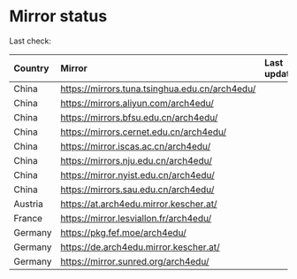 <script src="./time.js"></script>
# Mirror status
Last check: <script type="text/javascript">localize(1713331072.9891644);</script>

|Country|Mirror|Last update|
|:------|:-----|:----------|
|China|https://mirrors.tuna.tsinghua.edu.cn/arch4edu/|<script type="text/javascript">localize(1713292038);</script>|
|China|https://mirrors.aliyun.com/arch4edu/|<script type="text/javascript">localize(1713292038);</script>|
|China|https://mirrors.bfsu.edu.cn/arch4edu/|<script type="text/javascript">localize(1713292038);</script>|
|China|https://mirrors.cernet.edu.cn/arch4edu/|<script type="text/javascript">localize(1713292038);</script>|
|China|https://mirror.iscas.ac.cn/arch4edu/|<script type="text/javascript">localize(1713292038);</script>|
|China|https://mirrors.nju.edu.cn/arch4edu/|<script type="text/javascript">localize(1713292038);</script>|
|China|https://mirror.nyist.edu.cn/arch4edu/|<script type="text/javascript">localize(1713292038);</script>|
|China|https://mirrors.sau.edu.cn/arch4edu/|<script type="text/javascript">localize(1713292038);</script>|
|Austria|https://at.arch4edu.mirror.kescher.at/|<script type="text/javascript">localize(1713292038);</script>|
|France|https://mirror.lesviallon.fr/arch4edu/|<script type="text/javascript">localize(1713292038);</script>|
|Germany|https://pkg.fef.moe/arch4edu/|<script type="text/javascript">localize(1713292038);</script>|
|Germany|https://de.arch4edu.mirror.kescher.at/|<script type="text/javascript">localize(1713292038);</script>|
|Germany|https://mirror.sunred.org/arch4edu/|<script type="text/javascript">localize(1713292038);</script>|

<script src="./tablefilter/tablefilter.js"></script>
<script src="./table.js"></script>